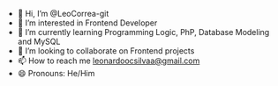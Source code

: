 - 👋 Hi, I’m @LeoCorrea-git
- 👀 I’m interested in Frontend Developer
- 🌱 I’m currently learning Programming Logic, PhP, Database Modeling and MySQL
- 💞️ I’m looking to collaborate on Frontend projects
- 📫 How to reach me leonardoocsilvaa@gmail.com
- 😄 Pronouns: He/Him


